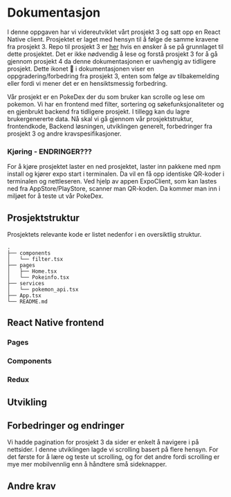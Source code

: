 # Dokumentasjon

I denne oppgaven har vi videreutviklet vårt prosjekt 3 og satt opp en React Native client. Prosjektet er laget med hensyn til å følge de samme kravene fra prosjekt 3. Repo til prosjekt 3 er [her](https://gitlab.stud.idi.ntnu.no/it2810-h21/team-26/webdev-project-3) hvis en ønsker å se på grunnlaget til dette prosjektet. Det er ikke nødvendig å lese og forstå prosjekt 3 for å gå gjennom prosjekt 4 da denne dokumentasjonen er uavhengig av tidligere prosjekt. Dette ikonet :construction: i dokumentasjonen viser en oppgradering/forbedring fra prosjekt 3, enten som følge av tilbakemelding eller fordi vi mener det er en hensiktsmessig forbedring. 

Vår prosjekt er en PokeDex der du som bruker kan scrolle og lese om pokemon. Vi har en frontend med filter, sortering og søkefunksjonaliteter og en gjenbrukt backend fra tidligere prosjekt. I tillegg kan du lagre brukergenererte data. Nå skal vi gå gjennom vår prosjektstruktur, frontendkode, Backend løsningen, utviklingen generelt, forbedringer fra prosjekt 3 og andre kravspesifikasjoner. 

### **Kjøring** - ENDRINGER???
For å kjøre prosjektet laster en ned prosjektet, laster inn pakkene med npm install og kjører expo start i terminalen. Da vil en få opp identiske QR-koder i terminalen og nettleseren. Ved hjelp av appen ExpoClient, som kan lastes ned fra AppStore/PlayStore, scanner man QR-koden. Da kommer man inn i miljøet for å teste ut vår PokeDex. 
## Prosjektstruktur
Prosjektets relevante kode er listet nedenfor i en oversiktlig struktur.


    .
    ├── components
    │   └── filter.tsx
    ├── pages
    │   ├── Home.tsx
    │   └── Pokeinfo.tsx
    ├── services
    │   └── pokemon_api.tsx
    ├── App.tsx
    └── README.md


## React Native frontend

### **Pages**

### **Components**

### **Redux**

## Utvikling

## Forbedringer og endringer
Vi hadde pagination for prosjekt 3 da sider er enkelt å navigere i på nettsider. I denne utviklingen lagde vi scrolling basert på flere hensyn. For det første for å lære og teste ut scrolling, og for det andre fordi scrolling er mye mer mobilvennlig enn å håndtere små sideknapper. 

## Andre krav
